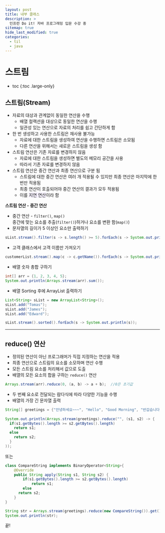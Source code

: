```yaml
---
layout: post
title: 내부 클래스
description: >
  인프런 Do it! 자바 프로그래밍 입문 수강 중
sitemap: true
hide_last_modified: true
categories:
  - til
  - java
---
```


# 스트림

* toc
{:toc .large-only}

## 스트림(Stream)
- 자료의 대상과 관계없이 동일한 연산을 수행
  - 배열 컬랙션을 대상으로 동일한 연산을 수행
  - 일관성 있는 연산으로 자료의 처리를 쉽고 간단하게 함
- 한 번 생성하고 사용한 스트림은 재사용 불가능
  - 자료에 대한 스트림을 생성하여 연산을 수행하면 스트림은 소모됨
  - 다른 연산을 위해서는 새로운 스트림을 생성 함
- 스트림 연산은 기존 자료를 변경하지 않음
  - 자료에 대한 스트림을 생성하면 별도의 메모리 공간을 사용
  - 따라서 기존 자료를 변경하지 않음
- 스트림 연산은 중간 연산과 최종 연산으로 구분 됨
  - 스트림에 대한 중간 연산은 여러 개 적용될 수 있지만 최종 연산은 마지막에 한 번만 적용됨
  - 최종 연산이 호출되어야 중간 연산의 결과가 모두 적용됨
  - 이를 <span style='background-color: #f5f0ff'>지연 연산</span>이라 함



__스트림 연산 - 중간 연산__
- 중간 연산 - `filter()`, `map()`  
  중간에 맞는 요소를 추출(`filter()`)하거나 요소를 변환 함(`map()`)
- 문자열의 길이가 5 이상인 요소만 출력하기

```java
sList.stream().filter(s -> s.length() >= 5).forEach(s -> System.out.println(s));
```

- 고객 클래스에서 고객 이름만 가져오기

```java
customerList.stream().map(c -> c.getName()).forEach(s -> System.out.println(s));
```

- 배열 숫자 총합 구하기

```java
int[] arr = {1, 2, 3, 4, 5};
System.out.println(Arrays.stream(arr).sum());
```

- 배열 Sorting 후에 ArrayList 출력하기

```java
List<String> sList = new ArrayList<String>();
sList.add("Tomas");
sList.add("James");
sList.add("Edward");

sList.stream().sorted().forEach(s -> System.out.println(s));
```

---

## reduce() 연산

- 정의된 연산이 아닌 프로그래머가 직접 지정하는 연산을 적용
- 최종 연산으로 스트림의 요소를 소모하며 연산 수행
- 모든 스트림 요소를 처리해서 값으로 도출
- 배열의 모든 요소의 합을 구하는 `reduce()` 연산

```java
Arrays.stream(arr).reduce(0, (a, b) -> a + b);  //0은 초기값
```

- 두 번째 요소로 전달되는 람다식에 따라 다양한 기능을 수행
- 배열의 가장 긴 문자열 출력

```java
String[] greetings = {"안녕하세요~~~", "Hello", "Good Morning", "반갑습니다"};
		
System.out.println(Arrays.stream(greetings).reduce("", (s1, s2) -> {
  if(s1.getBytes().length >= s2.getBytes().length)
    return s1;
  else	
    return s2;
  }
));
```

또는

```java
class CompareString implements BinaryOperator<String>{
	@Override
	public String apply(String s1, String s2) {
		if(s1.getBytes().length >= s2.getBytes().length)
			return s1;
		else	
      return s2;
	}
}
```
```java
String str = Arrays.stream(greetings).reduce(new CompareString()).get();
System.out.println(str);
```

끝!